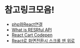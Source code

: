 # 참고링크모음!

- [php와React연결](https://hashcode.co.kr/questions/6076/php-%EC%9B%B9-%EC%95%A0%ED%94%8C%EB%A6%AC%EC%BC%80%EC%9D%B4%EC%85%98%EC%9D%84-reactjs-%EB%B2%84%EC%A0%84%EC%9C%BC%EB%A1%9C-%EB%A7%8C%EB%93%A4%EB%A0%A4%EA%B3%A0-%ED%95%A9%EB%8B%88%EB%8B%A4-%EA%B7%B8%EB%9F%B0%EB%8D%B0-%EB%A7%88%EB%95%85%ED%95%9C-%EB%B0%A9%EB%B2%95%EC%9D%84-%EC%B0%BE%EC%A7%80-%EB%AA%BB%ED%95%B4-%ED%97%A4%EB%A7%A4%EA%B3%A0-%EC%9E%88%EC%8A%B5%EB%8B%88%EB%8B%A4)
- [What is RESRful API](http://www.chidoo.me/index.php/2016/06/03/what-is-restful/)
- [React Cart Codepen](https://codepen.io/paulkim/pen/oZLavq)
- [React로 화면전환시 스크롤 맨 위로](https://ideveloper2.tistory.com/34)